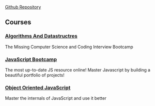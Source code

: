 [Github Repository](https://github.com/RussellAbraham/javascript/tree/master/courses)

## Courses

### [Algorithms And Datastructres](https://russellabraham.github.io/javascript/courses/algorithms-and-datastructres)
The Missing Computer Science and Coding Interview Bootcamp

### [JavaScript Bootcamp](https://russellabraham.github.io/javascript/courses/javascript-bootcamp)
The most up-to-date JS resource online! Master Javascript by building a beautiful portfolio of projects!

### [Object Oriented JavaScript](https://russellabraham.github.io/javascript/courses/object-oriented-javascript)
Master the internals of JavaScript and use it better
